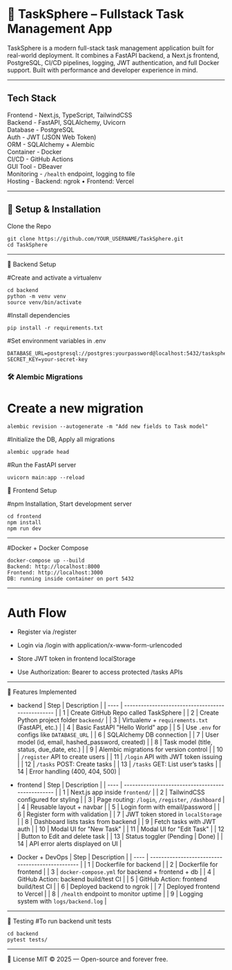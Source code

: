 # 🚀 TaskSphere – Fullstack Task Management App

TaskSphere is a modern full-stack task management application built for real-world deployment. It combines a FastAPI backend, a Next.js frontend, PostgreSQL, CI/CD pipelines, logging, JWT authentication, and full Docker support. Built with performance and developer experience in mind.

---

## Tech Stack                              
                              
Frontend - Next.js, TypeScript, TailwindCSS   
Backend - FastAPI, SQLAlchemy, Uvicorn      
Database - PostgreSQL                         
Auth - JWT (JSON Web Token)               
ORM - SQLAlchemy + Alembic               
Container - Docker             
CI/CD	- GitHub Actions	                  
GUI Tool - DBeaver                            
Monitoring  - `/health` endpoint, logging to file  
Hosting - Backend: ngrok • Frontend: Vercel  

---

## 🚧 Setup & Installation

Clone the Repo

```
git clone https://github.com/YOUR_USERNAME/TaskSphere.git
cd TaskSphere
```
---

🔹 Backend Setup

#Create and activate a virtualenv
```
cd backend
python -m venv venv
source venv/bin/activate 
```
#Install dependencies
```
pip install -r requirements.txt
```

#Set environment variables in .env
```
DATABASE_URL=postgresql://postgres:yourpassword@localhost:5432/tasksphere
SECRET_KEY=your-secret-key
```
### 🛠 Alembic Migrations
# Create a new migration
```
alembic revision --autogenerate -m "Add new fields to Task model"
```
#Initialize the DB, Apply all migrations
```
alembic upgrade head
```
#Run the FastAPI server
```
uvicorn main:app --reload
```

🔹 Frontend Setup

#npm Installation, Start development server
```
cd frontend
npm install
npm run dev
```

---

#Docker + Docker Compose
```
docker-compose up --build
Backend: http://localhost:8000
Frontend: http://localhost:3000
DB: running inside container on port 5432
```
---

# Auth Flow

- Register via /register

- Login via /login with application/x-www-form-urlencoded

- Store JWT token in frontend localStorage

- Use Authorization: Bearer <token> to access protected /tasks APIs

---

📌 Features Implemented

- backend
| Step | Description                                       |
| ---- | ------------------------------------------------- |
| 1    | Create GitHub Repo called TaskSphere              |
| 2    | Create Python project folder `backend/`           |
| 3    | Virtualenv + `requirements.txt` (FastAPI, etc.)   |
| 4    | Basic FastAPI "Hello World" app                   |
| 5    | Use `.env` for configs like `DATABASE_URL`        |
| 6    | SQLAlchemy DB connection                          |
| 7    | User model (id, email, hashed\_password, created) |
| 8    | Task model (title, status, due\_date, etc.)       |
| 9    | Alembic migrations for version control            |
| 10   | `/register` API to create users                   |
| 11   | `/login` API with JWT token issuing               |
| 12   | `/tasks` POST: Create tasks                       |
| 13   | `/tasks` GET: List user’s tasks                   |
| 14   | Error handling (400, 404, 500)                    |

- frontend
| Step | Description                                       |
| ---- | ------------------------------------------------- |
| 1    | Next.js app inside `frontend/`                    |
| 2    | TailwindCSS configured for styling                |
| 3    | Page routing: `/login`, `/register`, `/dashboard` |
| 4    | Reusable layout + navbar                          |
| 5    | Login form with email/password                    |
| 6    | Register form with validation                     |
| 7    | JWT token stored in `localStorage`                |
| 8    | Dashboard lists tasks from backend                |
| 9    | Fetch tasks with JWT auth                         |
| 10   | Modal UI for "New Task"                           |
| 11   | Modal UI for "Edit Task"                          |
| 12   | Button to Edit and delete task                    |
| 13   | Status toggler (Pending | Done)                   |
| 14   | API error alerts displayed on UI                  |

- Docker + DevOps
| Step | Description                                      |
| ---- | ------------------------------------------------ |
| 1    | Dockerfile for backend                           |
| 2    | Dockerfile for frontend                          |
| 3    | `docker-compose.yml` for backend + frontend + db |
| 4    | GitHub Action: backend build/test CI             |
| 5    | GitHub Action: frontend build/test CI            |
| 6    | Deployed backend to ngrok                        |
| 7    | Deployed frontend to Vercel                      |
| 8    | `/health` endpoint to monitor uptime             |
| 9    | Logging system with `logs/backend.log`           |


---

🧪 Testing
#To run backend unit tests
```
cd backend
pytest tests/
```

---

📄 License
MIT © 2025 — Open-source and forever free.
